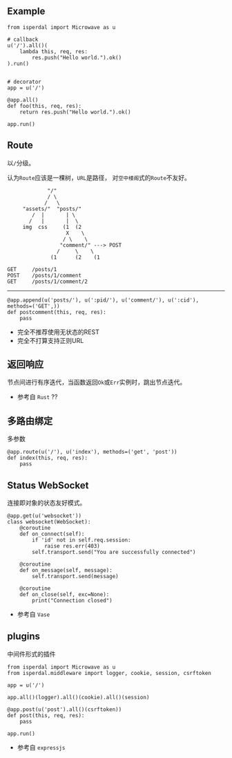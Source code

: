 Example
-------

	from isperdal import Microwave as u

	# callback
	u('/').all()(
	    lambda this, req, res:
	        res.push("Hello world.").ok()
	).run()


	# decorator
	app = u('/')

	@app.all()
	def foo(this, req, res):
	    return res.push("Hello world.").ok()

	app.run()


Route
-----

以`/`分级。

认为`Route`应该是一棵树，`URL`是路径，
对`空中楼阁`式的`Route`不友好。

                 "/"
                 / \
                /   \
         "assets/"  "posts/"
            /  |       | \
           /   |       |  \
         img  css     (1  (2
                       X    \
                      / \    \
                     "comment/" ---> POST
                    /     \    \
                  (1      (2    (1

    GET     /posts/1
    POST    /posts/1/comment
    GET     /posts/1/comment/2

-----

	@app.append(u('posts/'), u(':pid/'), u('comment/'), u(':cid'), methods=('GET',))
	def postcomment(this, req, res):
	    pass

* 完全不推荐使用无状态的REST
* 完全不打算支持正则URL

返回响应
--------

节点间进行有序迭代，当函数返回`Ok`或`Err`实例时，跳出节点迭代。

* 参考自 `Rust` ??

多路由绑定
----------

多参数

	@app.route(u('/'), u('index'), methods=('get', 'post'))
	def index(this, req, res):
	    pass

Status WebSocket
----------------

连接即对象的状态友好模式。

	@app.get(u('websocket'))
	class websocket(WebSocket):
	    @coroutine
	    def on_connect(self):
	        if 'id' not in self.req.session:
	            raise res.err(403)
	        self.transport.send("You are successfully connected")

	    @coroutine
	    def on_message(self, message):
	        self.transport.send(message)

	    @coroutine
	    def on_close(self, exc=None):
	        print("Connection closed")

* 参考自 `Vase`

plugins
-------

中间件形式的插件

	from isperdal import Microwave as u
	from isperdal.middleware import logger, cookie, session, csrftoken

	app = u('/')

	app.all()(logger).all()(cookie).all()(session)

	@app.post(u('post').all()(csrftoken))
	def post(this, req, res):
	    pass

	app.run()

* 参考自 `expressjs`
